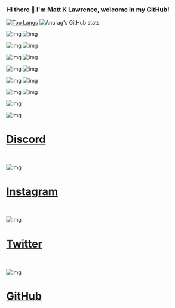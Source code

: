 ### Hi there 👋 I'm Matt K Lawrence, welcome in my GitHub!


[![Top Langs](https://github-readme-stats.vercel.app/api/top-langs/?username=MattKLawrence)](https://github.com/anuraghazra/github-readme-stats)
![Anurag's GitHub stats](https://github-readme-stats.vercel.app/api?username=MattKLawrence&show_icons=true&theme=radical)




![img](https://i.imgur.com/E1kFSG4.png)
![img](https://i.imgur.com/JmtfQSX.png)

![img](https://i.imgur.com/N09BKon.png)
![img](https://i.imgur.com/u2kHvaY.png)

![img](https://i.imgur.com/ARwWDM7.png)
![img](https://i.imgur.com/oWEFmzn.png)

![img](https://i.imgur.com/NKGi3ey.png)
![img](https://i.imgur.com/zhsPwHq.png)

![img](https://imgur.com/UPTeGIH.png)
![img](https://imgur.com/l4pMMRa.png)

![img](https://imgur.com/2ZBB1EG.png)
![img](https://imgur.com/oWEFmzn.png)


![img](https://i.imgur.com/Lfr9B8j.png)

![img](https://imgur.com/weHtzQi.png) 

[<h1>Discord</h1>](https://discord.gg/Y7ZwH5xh7A) <br>

![img](https://imgur.com/B1q3O3a.png) 

[<h1>Instagram</h1>](https://www.instagram.com/mattklawrence) <br>

![img](https://imgur.com/zZGjpte.png) 

[<h1>Twitter</h1>](https://twitter.com/mattklawrence) <br>

![img](https://imgur.com/nttvTRT.png) 

[<h1>GitHub</h1>](https://github.com/MattKLawrence) 




